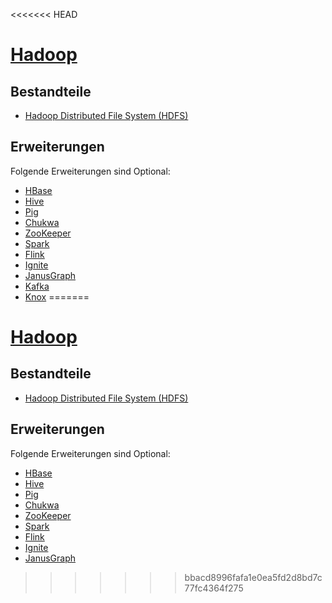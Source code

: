 <<<<<<< HEAD
# [Hadoop](../hadhoop)

## Bestandteile

* [Hadoop Distributed File System (HDFS)](https://hadoop.apache.org/docs/r1.2.1/hdfs_design.html)

## Erweiterungen

Folgende Erweiterungen sind Optional: 

* [HBase](../hbase)
* [Hive](../hive)
* [Pig](../pig)
* [Chukwa](../chukwa)
* [ZooKeeper](../zooKeeper)
* [Spark](../spark)
* [Flink](../flink)
* [Ignite](../ignite)
* [JanusGraph](../janusGraph)
* [Kafka](../kafka)
* [Knox](../knox)
=======
# [Hadoop](../hadhoop)

## Bestandteile

* [Hadoop Distributed File System (HDFS)](https://hadoop.apache.org/docs/r1.2.1/hdfs_design.html)

## Erweiterungen

Folgende Erweiterungen sind Optional: 

* [HBase](../hbase)
* [Hive](../hive)
* [Pig](../pig)
* [Chukwa](../chukwa)
* [ZooKeeper](../zooKeeper)
* [Spark](../spark)
* [Flink](../flink)
* [Ignite](../ignite)
* [JanusGraph](../janusGraph)
>>>>>>> bbacd8996fafa1e0ea5fd2d8bd7c77fc4364f275

